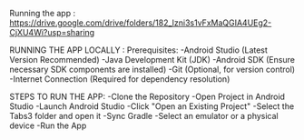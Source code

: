 Running the app :
https://drive.google.com/drive/folders/182_lzni3s1vFxMaQGIA4UEg2-CjXU4Wi?usp=sharing

RUNNING THE APP LOCALLY :
Prerequisites:
-Android Studio (Latest Version Recommended)
-Java Development Kit (JDK)
-Android SDK (Ensure necessary SDK components are installed)
-Git (Optional, for version control)
-Internet Connection (Required for dependency resolution)


STEPS TO RUN THE APP:
-Clone the Repository
-Open Project in Android Studio
-Launch Android Studio
-Click "Open an Existing Project"
-Select the Tabs3 folder and open it
-Sync Gradle
-Select an emulator or a physical device
-Run the App
